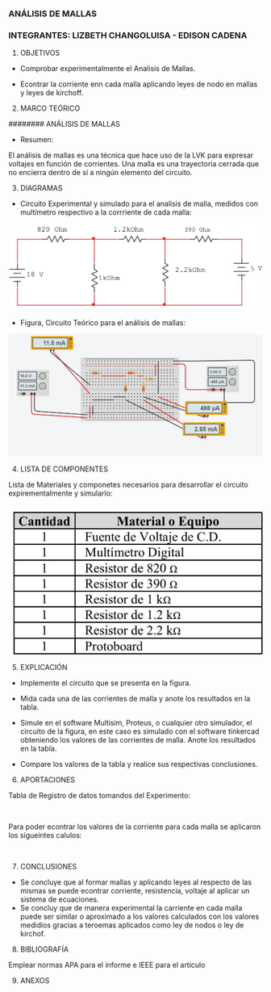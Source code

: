 ### ANÁLISIS DE MALLAS


### INTEGRANTES: LIZBETH CHANGOLUISA - EDISON CADENA


1. OBJETIVOS

* Comprobar experimentalmente el Analisis de Mallas.

* Econtrar la corriente enn cada malla aplicando leyes de nodo en mallas y leyes de kirchoff.

2. MARCO TEÓRICO 

######## ANÁLISIS DE MALLAS

* Resumen:

El análisis de mallas es una técnica que hace uso de la LVK para expresar voltajes en
función de corrientes.
Una malla es una trayectoria cerrada que no encierra dentro de sí a ningún elemento del
circuito.


3. DIAGRAMAS

* Circuito Experimental y simulado para el analisis de malla, medidos con multímetro respectivo a la corrriente de cada malla:

![](https://github.com/eddy90cg/lab2fce/blob/master/img/circuito%20teorico.jpg)



* Figura, Circuito Teórico para el análisis de mallas:

![](https://github.com/eddy90cg/lab2fce/blob/master/img/circuito%20experimental%20y%20simulado.jpg)






4. LISTA DE COMPONENTES

Lista de Materiales y componetes necesarios para desarrollar el circuito expirementalmente y simularlo:

![](https://github.com/eddy90cg/lab2fce/blob/master/img/materiales%20o%20equipo.jpg)

5. EXPLICACIÓN

* Implemente el circuito que se presenta en la figura.

* Mida cada una de las corrientes de malla y anote los resultados en la tabla.

* Simule en el software Multisim, Proteus, o cualquier otro simulador, el circuito
de la figura, en este caso es simulado con el software tinkercad obteniendo los valores de las corrientes de malla. Anote los resultados
en la tabla.

* Compare los valores de la tabla  y realice sus respectivas conclusiones.




6. APORTACIONES

Tabla de Registro de datos tomandos del Experimento:

![](           )

Para poder econtrar los valores de la corriente para cada malla se aplicaron los sigueintes calulos:

![](           )



7. CONCLUSIONES

* Se concluye que al formar mallas y aplicando leyes al respecto de las mismas se puede econtrar corriente, resistencia, voltaje al aplicar un sistema de ecuaciones.
* Se concluy que de manera experimental la carriente en cada malla puede ser similar o aproximado a los valores calculados con los valores medidios gracias a teroemas aplicados como ley de nodos o ley de kirchof.


8. BIBLIOGRAFÍA

Emplear normas APA para el informe e IEEE para el artículo

9. ANEXOS

